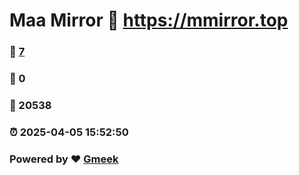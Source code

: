 # Maa Mirror :link: https://mmirror.top 
### :page_facing_up: [7](https://mmirror.top/tag.html) 
### :speech_balloon: 0 
### :hibiscus: 20538 
### :alarm_clock: 2025-04-05 15:52:50 
### Powered by :heart: [Gmeek](https://github.com/Meekdai/Gmeek)
